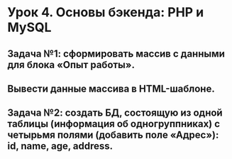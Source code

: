 # Урок 4. Основы бэкенда: PHP и MySQL

## Задача №1: сформировать массив с данными для блока «Опыт работы». 
## Вывести данные массива в HTML-шаблоне.

## Задача №2: создать БД, состоящую из одной таблицы (информация об одногруппниках) с четырьмя полями (добавить поле «Адрес»): id, name, age, address.
